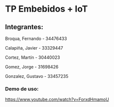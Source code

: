 # TP Embebidos + IoT
## Integrantes:

Broqua, Fernando - 34476433

Calapiña, Javier - 33329447

Cortez, Martín - 30440023

Gomez, Jorge - 31698426

Gonzalez, Gustavo - 33457235

### Demo de uso:
https://www.youtube.com/watch?v=ForxdHmamoU
